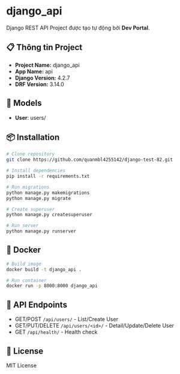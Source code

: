 # django_api

Django REST API Project được tạo tự động bởi **Dev Portal**.

## 📋 Thông tin Project

- **Project Name:** django_api
- **App Name:** api
- **Django Version:** 4.2.7
- **DRF Version:** 3.14.0

## 🚀 Models

- **User**: users/

## 📦 Installation

```bash
# Clone repository
git clone https://github.com/quanmbl4255142/django-test-82.git

# Install dependencies
pip install -r requirements.txt

# Run migrations
python manage.py makemigrations
python manage.py migrate

# Create superuser
python manage.py createsuperuser

# Run server
python manage.py runserver
```

## 🐳 Docker

```bash
# Build image
docker build -t django_api .

# Run container
docker run -p 8000:8000 django_api
```

## 🔗 API Endpoints

- GET/POST `/api/users/` - List/Create User
- GET/PUT/DELETE `/api/users/<id>/` - Detail/Update/Delete User
- GET `/api/health/` - Health check

## 📝 License

MIT License
